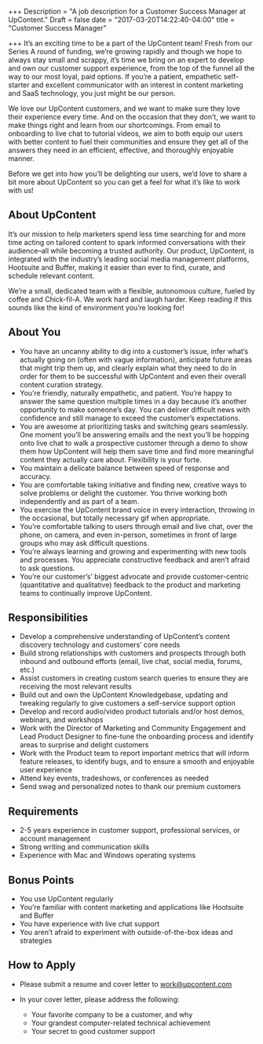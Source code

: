 +++
Description = "A job description for a Customer Success Manager at UpContent."
Draft = false
date = "2017-03-20T14:22:40-04:00"
title = "Customer Success Manager"

+++
It’s an exciting time to be a part of the UpContent team! Fresh from our Series A round of funding, we’re growing rapidly and though we hope to always stay small and scrappy, it’s time we bring on an expert to develop and own our customer support experience, from the top of the funnel all the way to our most loyal, paid options. If you’re a patient, empathetic self-starter and excellent communicator with an interest in content marketing and SaaS technology, you just might be our person.

We love our UpContent customers, and we want to make sure they love their experience every time. And on the occasion that they don’t, we want to make things right and learn from our shortcomings. From email to onboarding to live chat to tutorial videos, we aim to both equip our users with better content to fuel their communities and ensure they get all of the answers they need in an efficient, effective, and thoroughly enjoyable manner.

Before we get into how you’ll be delighting our users, we’d love to share a bit more about UpContent so you can get a feel for what it’s like to work with us!

## About UpContent

It’s our mission to help marketers spend less time searching for and more time acting on tailored content to spark informed conversations with their audience–all while becoming a trusted authority. Our product, UpContent, is integrated with the industry’s leading social media management platforms, Hootsuite and Buffer, making it easier than ever to find, curate, and schedule relevant content.

We’re a small, dedicated team with a flexible, autonomous culture, fueled by coffee and Chick-fil-A. We work hard and laugh harder. Keep reading if this sounds like the kind of environment you’re looking for!

## About You
* You have an uncanny ability to dig into a customer’s issue, infer what’s actually going on (often with vague information), anticipate future areas that might trip them up, and clearly explain what they need to do in order for them to be successful with UpContent and even their overall content curation strategy.
* You’re friendly, naturally empathetic, and patient. You’re happy to answer the same question multiple times in a day because it’s another opportunity to make someone’s day. You can deliver difficult news with confidence and still manage to exceed the customer’s expectations.
* You are awesome at prioritizing tasks and switching gears seamlessly. One moment you’ll be answering emails and the next you’ll be hopping onto live chat to walk a prospective customer through a demo to show them how UpContent will help them save time and find more meaningful content they actually care about. Flexibility is your forte.
* You maintain a delicate balance between speed of response and accuracy.
* You are comfortable taking initiative and finding new, creative ways to solve problems or delight the customer. You thrive working both independently and as part of a team.
* You exercise the UpContent brand voice in every interaction, throwing in the occasional, but totally necessary gif when appropriate.
* You’re comfortable talking to users through email and live chat, over the phone, on camera, and even in-person, sometimes in front of large groups who may ask difficult questions.
* You’re always learning and growing and experimenting with new tools and processes. You appreciate constructive feedback and aren’t afraid to ask questions.
* You’re our customer’s’ biggest advocate and provide customer-centric (quantitative and qualitative) feedback to the product and marketing teams to continually improve UpContent.

## Responsibilities
* Develop a comprehensive understanding of UpContent’s content discovery technology and customers’ core needs
* Build strong relationships with customers and prospects through both inbound and outbound efforts (email, live chat, social media, forums, etc.)
* Assist customers in creating custom search queries to ensure they are receiving the most relevant results
* Build out and own the UpContent Knowledgebase, updating and tweaking regularly to give customers a self-service support option
* Develop and record audio/video product tutorials and/or host demos, webinars, and workshops
* Work with the Director of Marketing and Community Engagement and Lead Product Designer to fine-tune the onboarding process and identify areas to surprise and delight customers
* Work with the Product team to report important metrics that will inform feature releases, to identify bugs, and to ensure a smooth and enjoyable user experience
* Attend key events, tradeshows, or conferences as needed
* Send swag and personalized notes to thank our premium customers

## Requirements
* 2-5 years experience in customer support, professional services, or account management
* Strong writing and communication skills
* Experience with Mac and Windows operating systems

## Bonus Points
* You use UpContent regularly
* You’re familiar with content marketing and applications like Hootsuite and Buffer
* You have experience with live chat support
* You aren’t afraid to experiment with outside-of-the-box ideas and strategies

## How to Apply
* Please submit a resume and cover letter to <a href="mailto:work@upcontent.com?subject=Submission%3A%20Customer%20Success%20Manager">work@upcontent.com</a>
* In your cover letter, please address the following:
  
  * Your favorite company to be a customer, and why
  * Your grandest computer-related technical achievement
  * Your secret to good customer support
